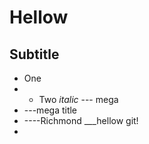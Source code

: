 # Hellow
## Subtitle
* One
* * Two _italic_
--- mega
* ---mega title
* ----Richmond
___hellow git!
* 

